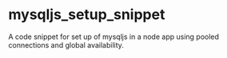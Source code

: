 # mysqljs_setup_snippet
A code snippet for set up of mysqljs in a node app using pooled connections and global availability.

